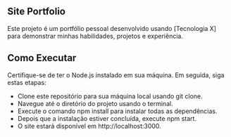 ## Site Portfolio
Este projeto é um portfólio pessoal desenvolvido usando [Tecnologia X] para demonstrar minhas habilidades, projetos e experiência.

## Como Executar
Certifique-se de ter o Node.js instalado em sua máquina. Em seguida, siga estas etapas:

- Clone este repositório para sua máquina local usando git clone.
- Navegue até o diretório do projeto usando o terminal.
- Execute o comando npm install para instalar todas as dependências.
- Depois que a instalação estiver concluída, execute npm start.
- O site estará disponível em http://localhost:3000.
